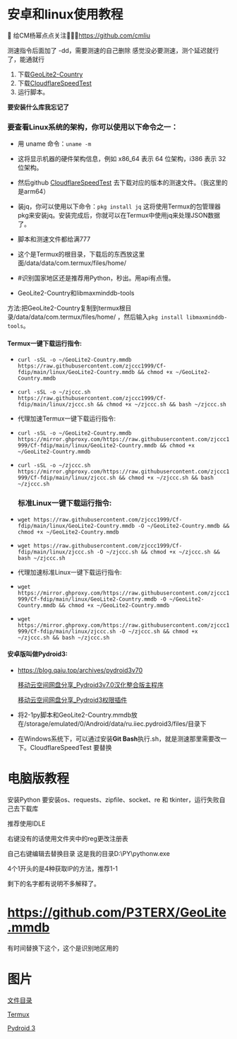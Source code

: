 # 安卓和linux使用教程
 👋 给CM杨幂点点关注👋👋👋https://github.com/cmliu
 
测速指令后面加了 -dd，需要测速的自己删除
感觉没必要测速，测个延迟就行了，能通就行
1. 下载[GeoLite2-Country](https://github.com/P3TERX/GeoLite.mmdb)
2. 下载[CloudflareSpeedTest](https://github.com/XIU2/CloudflareSpeedTest)
3. 运行脚本。

**要安装什么库我忘记了**

### 要查看Linux系统的架构，你可以使用以下命令之一：

- 用 uname 命令：`uname -m`
- 这将显示机器的硬件架构信息，例如 x86_64 表示 64 位架构，i386 表示 32 位架构。
- 然后github [CloudflareSpeedTest](https://github.com/XIU2/CloudflareSpeedTest) 去下载对应的版本的测速文件。（我这里的是arm64）

- 装jq，你可以使用以下命令：`pkg install jq`
  这将使用Termux的包管理器pkg来安装jq。安装完成后，你就可以在Termux中使用jq来处理JSON数据了。

- 脚本和测速文件都给满777
- 这个是Termux的根目录，下载后的东西放这里面/data/data/com.termux/files/home/
- #识别国家地区还是推荐用Python，秒出。用api有点慢。
- GeoLite2-Country和libmaxminddb-tools

方法:把GeoLite2-Country复制到termux根目录/data/data/com.termux/files/home/ ，然后输入`pkg install libmaxminddb-tools`。

#### Termux一键下载运行指令:

- `curl -sSL -o ~/GeoLite2-Country.mmdb https://raw.githubusercontent.com/zjccc1999/Cf-fdip/main/linux/GeoLite2-Country.mmdb && chmod +x ~/GeoLite2-Country.mmdb`

- `curl -sSL -o ~/zjccc.sh https://raw.githubusercontent.com/zjccc1999/Cf-fdip/main/linux/zjccc.sh && chmod +x ~/zjccc.sh && bash ~/zjccc.sh`

- 代理加速Termux一键下载运行指令:

- `curl -sSL -o ~/GeoLite2-Country.mmdb https://mirror.ghproxy.com/https://raw.githubusercontent.com/zjccc1999/Cf-fdip/main/linux/GeoLite2-Country.mmdb && chmod +x ~/GeoLite2-Country.mmdb`

- `curl -sSL -o ~/zjccc.sh https://mirror.ghproxy.com/https://raw.githubusercontent.com/zjccc1999/Cf-fdip/main/linux/zjccc.sh && chmod +x ~/zjccc.sh && bash ~/zjccc.sh`

  ### 标准Linux一键下载运行指令:

- `wget https://raw.githubusercontent.com/zjccc1999/Cf-fdip/main/linux/GeoLite2-Country.mmdb -O ~/GeoLite2-Country.mmdb && chmod +x ~/GeoLite2-Country.mmdb`

- `wget https://raw.githubusercontent.com/zjccc1999/Cf-fdip/main/linux/zjccc.sh -O ~/zjccc.sh && chmod +x ~/zjccc.sh && bash ~/zjccc.sh`

- 代理加速标准Linux一键下载运行指令:

- `wget https://mirror.ghproxy.com/https://raw.githubusercontent.com/zjccc1999/Cf-fdip/main/linux/GeoLite2-Country.mmdb -O ~/GeoLite2-Country.mmdb && chmod +x ~/GeoLite2-Country.mmdb`

- `wget https://mirror.ghproxy.com/https://raw.githubusercontent.com/zjccc1999/Cf-fdip/main/linux/zjccc.sh -O ~/zjccc.sh && chmod +x ~/zjccc.sh && bash ~/zjccc.sh`

#### 安卓版叫做Pydroid3:

- https://blog.qaiu.top/archives/pydroid3v70

  [移动云空间网盘分享_Pydroid3v7.0汉化整合版主程序](https://www.ecpan.cn/web/#/yunpanProxy?path=%2F%23%2Fdrive%2Foutside&data=6e482b26b7355ce276ff53e58b77d03aE&isShare=1)

  [移动云空间网盘分享_Pydroid3权限插件](https://www.ecpan.cn/web/#/yunpanProxy?path=%2F%23%2Fdrive%2Foutside&data=e7f868d1d5c5f6661de9f7a0e558c892efCU&isShare=1)

  

- 将2-1py脚本和GeoLite2-Country.mmdb放在/storage/emulated/0/Android/data/ru.iiec.pydroid3/files/目录下

- 在Windows系统下，可以通过安装**Git Bash**执行.sh，就是测速那里需要改一下。CloudflareSpeedTest 要替换


# 电脑版教程
安装Python
要安装os、requests、zipfile、socket、re 和 tkinter，运行失败自己去下载库

推荐使用IDLE

右键没有的话使用文件夹中的reg更改注册表

自己右键编辑去替换目录   这是我的目录D:\\PY\\pythonw.exe

4个1开头的是4种获取IP的方法，推荐1-1

剩下的名字都有说明不多解释了。

# https://github.com/P3TERX/GeoLite.mmdb

有时间替换下这个，这个是识别地区用的

# 图片

[文件目录](https://github.com/zjccc1999/Cf-fdip/blob/main/%E5%9B%BE%E7%89%87/%E6%96%87%E4%BB%B6%E7%9B%AE%E5%BD%95.jpg)

[Termux](https://github.com/zjccc1999/Cf-fdip/blob/main/%E5%9B%BE%E7%89%87/Termux.jpg)

[Pydroid 3](https://github.com/zjccc1999/Cf-fdip/blob/main/%E5%9B%BE%E7%89%87/Python.jpg)





